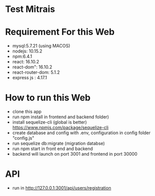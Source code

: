 # Test Mitrais

# Requirement For this Web
* mysql:5.7.21 (using MACOS)
* nodejs: 10.15.2
* npm:6.4.1
* react: 16.10.2
* react-dom": 16.10.2
* react-router-dom: 5.1.2
* express js : 4.17.1

# How to run this Web
* clone this app
* run npm install in frontend and backend folder)
* install sequelize-cli (global is better) https://www.npmjs.com/package/sequelize-cli
* create database and config with .env, configuration in config folder "config.js"
* run sequelize db:migrate (migration databse)
* run npm start in front end and backend
* backend will launch on port 3001 and frontend in port 30000

# API
* run in http://127.0.0.1:3001/api/users/registration

